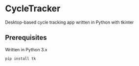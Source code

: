 # CycleTracker
Desktop-based cycle tracking app written in Python with tkinter

## Prerequisites
Written in Python 3.x

`pip install tk`
